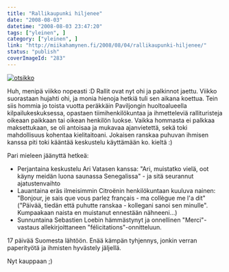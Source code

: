 ```yaml
---
title: "Rallikaupunki hiljenee"
date: "2008-08-03"
datetime: "2008-08-03 23:47:20"
tags: ["yleinen", ]
category: ["yleinen", ]
link: "http://miikahamynen.fi/2008/08/04/rallikaupunki-hiljenee/"
status: "publish"
coverImageId: "283"
---
```


[![](/uploads/2008/08/otsikko-800x493.jpg "otsikko")](http://miikahamynen.fi/2008/08/04/rallikaupunki-hiljenee/otsikko-6/)

Huh, menipä viikko nopeasti :D Rallit ovat nyt ohi ja palkinnot jaettu. Viikko suorastaan hujahti ohi, ja monia hienoja hetkiä tuli sen aikana koettua. Tein siis hommia jo toista vuotta peräkkäin Paviljongin huoltoalueella kilpailukeskuksessa, opastaen tiimihenkilökuntaa ja ihmetteleviä rallituristeja oikeaan paikkaan tai oikean henkilön luokse. Vaikka hommasta ei palkkaa maksettukaan, se oli antoisaa ja mukavaa ajanvietettä, sekä toki mahdollisuus kohentaa kielitaitoani. Jokaisen ranskaa puhuvan ihmisen kanssa piti toki kääntää keskustelu käyttämään ko. kieltä :)

Pari mieleen jäänyttä hetkeä:

- Perjantaina keskustelu Ari Vatasen kanssa: "Ari, muistatko vielä, oot käyny meidän luona saunassa Senegalissa" - ja sitä seurannut ajatustenvaihto
- Lauantaina eräs ilmeisimmin Citroënin henkilökuntaan kuuluva nainen: "Bonjour, je sais que vous parlez français - ma collègue me l'a dit" ("Päivää, tiedän että puhutte ranskaa - kollegani sanoi sen minulle". Kumpaakaan naista en muistanut ennestään nähneeni...)
- Sunnuntaina Sebastien Loebin hämmästynyt ja onnellinen "Merci"-vastaus allekirjoittaneen "félicitations"-onnitteluun.

17 päivää Suomesta lähtöön. Enää kämpän tyhjennys, jonkin verran paperityötä ja ihmisten hyvästely jäljellä.

Nyt kauppaan ;)
